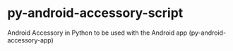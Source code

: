 py-android-accessory-script
===========================

Android Accessory in Python to be used with the Android app (py-android-accessory-app)
